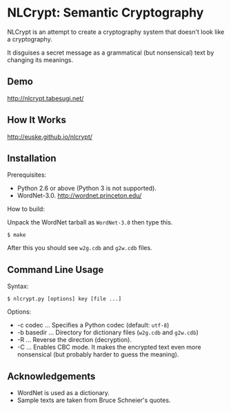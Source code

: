 NLCrypt: Semantic Cryptography
==============================

NLCrypt is an attempt to create a cryptography system
that doesn't look like a cryptography.

It disguises a secret message as a grammatical (but nonsensical) text
by changing its meanings.

Demo
----

http://nlcrypt.tabesugi.net/

How It Works
------------

http://euske.github.io/nlcrypt/

Installation
------------

Prerequisites:

* Python 2.6 or above (Python 3 is not supported).
* WordNet-3.0. http://wordnet.princeton.edu/

How to build:

Unpack the WordNet tarball as `WordNet-3.0` then type this.

    $ make

After this you should see `w2g.cdb` and `g2w.cdb` files.


Command Line Usage
------------------

Syntax:

    $ nlcrypt.py [options] key [file ...]

Options:

 * -c codec ... Specifies a Python codec (default: `utf-8`)
 * -b basedir ... Directory for dictionary files (`w2g.cdb` and `g2w.cdb`)
 * -R ... Reverse the direction (decryption).
 * -C ... Enables CBC mode. It makes the encrypted text even more nonsensical
   (but probably harder to guess the meaning).


Acknowledgements
----------------

 * WordNet is used as a dictionary.
 * Sample texts are taken from Bruce Schneier's quotes.
